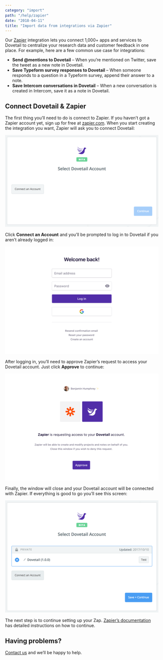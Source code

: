 ```yaml
---
category: "import"
path: "/help/zapier"
date: "2018-04-11"
title: "Import data from integrations via Zapier"
---
```


Our [Zapier](https://zapier.com/) integration lets you connect 1,000+ apps and services to Dovetail to centralize your research data and customer feedback in one place. For example, here are a few common use case for integrations:

* **Send @mentions to Dovetail** – When you’re mentioned on Twitter, save the tweet as a new note in Dovetail.
* **Save Typeform survey responses to Dovetail** – When someone responds to a question in a Typeform survey, append their answer to a note.
* **Save Intercom conversations in Dovetail** – When a new conversation is created in Intercom, save it as a note in Dovetail.

## Connect Dovetail & Zapier

The first thing you’ll need to do is connect to Zapier. If you haven’t got a Zapier account yet, sign up for free at [zapier.com](https://zapier.com/). When you start creating the integration you want, Zapier will ask you to connect Dovetail:

![Zapier authorization screen](./connect.png)

Click **Connect an Account** and you’ll be prompted to log in to Dovetail if you aren’t already logged in:

![Dovetail log in screen](./login.png)

After logging in, you’ll need to approve Zapier’s request to access your Dovetail account. Just click **Approve** to continue:

![Dovetail app authorization screen](./auth.png)

Finally, the window will close and your Dovetail account will be connected with Zapier. If everything is good to go you’ll see this screen:

![Zapier authorization screen (connected)](./connected.png)

The next step is to continue setting up your Zap. [Zapier’s documentation](https://zapier.com/help/zap-creation/) has detailed instructions on how to continue.

## Having problems?

[Contact us](mailto:hello@dovetailapp.com) and we’ll be happy to help.
